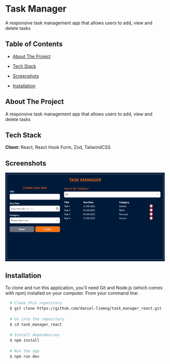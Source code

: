 # Task Manager

A responsive task management app that allows users to add, view and delete tasks

## Table of Contents

- [About The Project](#about-the-project)

- [Tech Stack](#tech-stack)

- [Screenshots](#screenshots)

- [Installation](#installation)

## About The Project

A responsive task management app that allows users to add, view and delete tasks

## Tech Stack

**Client:** React, React Hook Form, Zod, TailwindCSS

## Screenshots

![App Screenshot](https://github.com/daniel-liemng/task_manager_react/blob/main/screenshot/task-manager-photo.png)

## Installation

To clone and run this application, you'll need Git and Node.js (which comes with npm) installed on your computer.
From your command line:

```bash
  # Clone this repository
  $ git clone https://github.com/daniel-liemng/task_manager_react.git

  # Go into the repository
  $ cd task_manager_react

  # Install dependencies
  $ npm install

  # Run the app
  $ npm run dev
```
